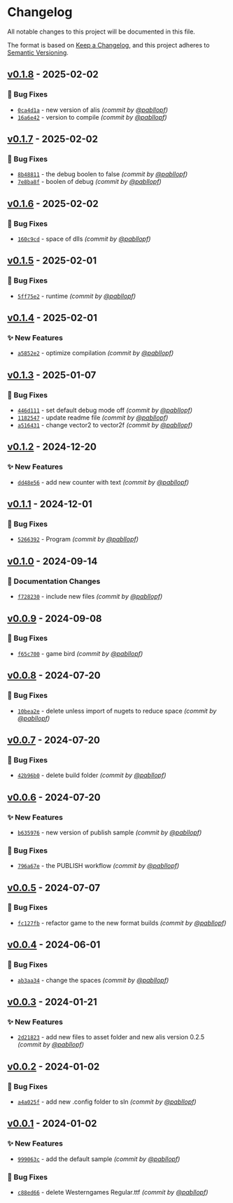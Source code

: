 # Changelog
All notable changes to this project will be documented in this file.

The format is based on [Keep a Changelog](https://keepachangelog.com/en/1.0.0/),
and this project adheres to [Semantic Versioning](https://semver.org/spec/v2.0.0.html).

## [v0.1.8] - 2025-02-02
### :bug: Bug Fixes
- [`0ca4d1a`](https://github.com/pabllopf/Alis.Sample.Flappy.Bird/commit/0ca4d1aa2f23c3692fffd7bc8703e325a04a3602) - new version of alis *(commit by [@pabllopf](https://github.com/pabllopf))*
- [`16a6e42`](https://github.com/pabllopf/Alis.Sample.Flappy.Bird/commit/16a6e4294323f66ae227ef6842a149962fa731ac) - version to compile *(commit by [@pabllopf](https://github.com/pabllopf))*


## [v0.1.7] - 2025-02-02
### :bug: Bug Fixes
- [`8b48811`](https://github.com/pabllopf/Alis.Sample.Flappy.Bird/commit/8b48811dcae69e6c2c0a0d087f28df3822f6fb37) - the debug boolen to false *(commit by [@pabllopf](https://github.com/pabllopf))*
- [`7e8ba8f`](https://github.com/pabllopf/Alis.Sample.Flappy.Bird/commit/7e8ba8f5cf376016a06952e16f852744c21dd97c) - boolen of debug *(commit by [@pabllopf](https://github.com/pabllopf))*


## [v0.1.6] - 2025-02-02
### :bug: Bug Fixes
- [`160c9cd`](https://github.com/pabllopf/Alis.Sample.Flappy.Bird/commit/160c9cd548f4b196bd163cae22d9fa5814182533) - space of dlls *(commit by [@pabllopf](https://github.com/pabllopf))*


## [v0.1.5] - 2025-02-01
### :bug: Bug Fixes
- [`5ff75e2`](https://github.com/pabllopf/Alis.Sample.Flappy.Bird/commit/5ff75e21a5afafec7884595fd9485a4bb8c2f7f1) - runtime *(commit by [@pabllopf](https://github.com/pabllopf))*


## [v0.1.4] - 2025-02-01
### :sparkles: New Features
- [`a5852e2`](https://github.com/pabllopf/Alis.Sample.Flappy.Bird/commit/a5852e2535afcef93282b3b84a7c9c229b77db9e) - optimize compilation *(commit by [@pabllopf](https://github.com/pabllopf))*


## [v0.1.3] - 2025-01-07
### :bug: Bug Fixes
- [`446d111`](https://github.com/pabllopf/Alis.Sample.Flappy.Bird/commit/446d1111baf52d0bd88b5b2c95afe15c60de6ceb) - set default debug mode off *(commit by [@pabllopf](https://github.com/pabllopf))*
- [`1182547`](https://github.com/pabllopf/Alis.Sample.Flappy.Bird/commit/118254719044b1a5a8bbffbb18534ccb592e4edd) - update readme file *(commit by [@pabllopf](https://github.com/pabllopf))*
- [`a516431`](https://github.com/pabllopf/Alis.Sample.Flappy.Bird/commit/a51643184bddd59f7d5bce7ca830ecdf66466d5e) - change vector2 to vector2f *(commit by [@pabllopf](https://github.com/pabllopf))*


## [v0.1.2] - 2024-12-20
### :sparkles: New Features
- [`dd48e56`](https://github.com/pabllopf/Alis.Sample.Flappy.Bird/commit/dd48e56562a506aa708f084c1a33d5c580993884) - add new counter with text *(commit by [@pabllopf](https://github.com/pabllopf))*


## [v0.1.1] - 2024-12-01
### :bug: Bug Fixes
- [`5266392`](https://github.com/pabllopf/Alis.Sample.Flappy.Bird/commit/526639245158bda411ef47f31da9d52a929e940d) - Program *(commit by [@pabllopf](https://github.com/pabllopf))*


## [v0.1.0] - 2024-09-14
### :memo: Documentation Changes
- [`f728230`](https://github.com/pabllopf/Alis.Sample.Flappy.Bird/commit/f7282307a5632e80ba677bfa99862ad03dcd295f) - include new files *(commit by [@pabllopf](https://github.com/pabllopf))*


## [v0.0.9] - 2024-09-08
### :bug: Bug Fixes
- [`f65c700`](https://github.com/pabllopf/Alis.Sample.Flappy.Bird/commit/f65c70094b194b3ab8646e7ed511ef26cd0d4e3c) - game bird *(commit by [@pabllopf](https://github.com/pabllopf))*


## [v0.0.8] - 2024-07-20
### :bug: Bug Fixes
- [`10bea2e`](https://github.com/pabllopf/Alis.Sample.Flappy.Bird/commit/10bea2ec18cee05e0e0eca495c7890f672d292af) - delete unless import of nugets to reduce space *(commit by [@pabllopf](https://github.com/pabllopf))*


## [v0.0.7] - 2024-07-20
### :bug: Bug Fixes
- [`42b96b0`](https://github.com/pabllopf/Alis.Sample.Flappy.Bird/commit/42b96b0665251b20d1eeaf6b30dada96f35b8b03) - delete build folder *(commit by [@pabllopf](https://github.com/pabllopf))*


## [v0.0.6] - 2024-07-20
### :sparkles: New Features
- [`b635976`](https://github.com/pabllopf/Alis.Sample.Flappy.Bird/commit/b6359766e19df1e93dc04d2a217880859b37e31e) - new version of publish sample *(commit by [@pabllopf](https://github.com/pabllopf))*

### :bug: Bug Fixes
- [`796a67e`](https://github.com/pabllopf/Alis.Sample.Flappy.Bird/commit/796a67e2016e480a3d3b78d6d456088397187f45) - the PUBLISH workflow *(commit by [@pabllopf](https://github.com/pabllopf))*


## [v0.0.5] - 2024-07-07
### :bug: Bug Fixes
- [`fc127fb`](https://github.com/pabllopf/Alis.Sample.Flappy.Bird/commit/fc127fbe6b50a7ba954b3609550ec4f1c5acf8d2) - refactor game to the new format builds *(commit by [@pabllopf](https://github.com/pabllopf))*


## [v0.0.4] - 2024-06-01
### :bug: Bug Fixes
- [`ab3aa34`](https://github.com/pabllopf/Alis.Sample.Flappy.Bird/commit/ab3aa34d89fd1b884bffc1758ccb329da6333eb8) - change the spaces *(commit by [@pabllopf](https://github.com/pabllopf))*


## [v0.0.3] - 2024-01-21
### :sparkles: New Features
- [`2d21823`](https://github.com/pabllopf/Alis.Sample.Flappy.Bird/commit/2d21823e1028d21ae2964534400b2240b192fe4b) - add new files to asset folder and new alis version 0.2.5 *(commit by [@pabllopf](https://github.com/pabllopf))*


## [v0.0.2] - 2024-01-02
### :bug: Bug Fixes
- [`a4a025f`](https://github.com/pabllopf/Alis.Sample.Flappy.Bird/commit/a4a025fa0e98e966363130f3c85053a87fa29035) - add new .config folder to sln *(commit by [@pabllopf](https://github.com/pabllopf))*


## [v0.0.1] - 2024-01-02
### :sparkles: New Features
- [`999063c`](https://github.com/pabllopf/Alis.Sample.Flappy.Bird/commit/999063c054de980e8c792d6e04982070d7ddd5b0) - add the default sample *(commit by [@pabllopf](https://github.com/pabllopf))*

### :bug: Bug Fixes
- [`c88ed66`](https://github.com/pabllopf/Alis.Sample.Flappy.Bird/commit/c88ed66fc0c66dceada79f653fb90cd88e1ab4d6) - delete Westerngames Regular.ttf *(commit by [@pabllopf](https://github.com/pabllopf))*


[v0.0.1]: https://github.com/pabllopf/Alis.Sample.Flappy.Bird/compare/v0.0.0...v0.0.1
[v0.0.2]: https://github.com/pabllopf/Alis.Sample.Flappy.Bird/compare/v0.0.1...v0.0.2
[v0.0.3]: https://github.com/pabllopf/Alis.Sample.Flappy.Bird/compare/v0.0.2...v0.0.3
[v0.0.4]: https://github.com/pabllopf/Alis.Sample.Flappy.Bird/compare/v0.0.3...v0.0.4
[v0.0.5]: https://github.com/pabllopf/Alis.Sample.Flappy.Bird/compare/v0.0.4...v0.0.5
[v0.0.6]: https://github.com/pabllopf/Alis.Sample.Flappy.Bird/compare/v0.0.5...v0.0.6
[v0.0.7]: https://github.com/pabllopf/Alis.Sample.Flappy.Bird/compare/v0.0.6...v0.0.7
[v0.0.8]: https://github.com/pabllopf/Alis.Sample.Flappy.Bird/compare/v0.0.7...v0.0.8
[v0.0.9]: https://github.com/pabllopf/Alis.Sample.Flappy.Bird/compare/v0.0.8...v0.0.9
[v0.1.0]: https://github.com/pabllopf/Alis.Sample.Flappy.Bird/compare/v0.0.9...v0.1.0
[v0.1.1]: https://github.com/pabllopf/Alis.Sample.Flappy.Bird/compare/v0.1.0...v0.1.1
[v0.1.2]: https://github.com/pabllopf/Alis.Sample.Flappy.Bird/compare/v0.1.1...v0.1.2
[v0.1.3]: https://github.com/pabllopf/Alis.Sample.Flappy.Bird/compare/v0.1.2...v0.1.3
[v0.1.4]: https://github.com/pabllopf/Alis.Sample.Flappy.Bird/compare/v0.1.3...v0.1.4
[v0.1.5]: https://github.com/pabllopf/Alis.Sample.Flappy.Bird/compare/v0.1.4...v0.1.5
[v0.1.6]: https://github.com/pabllopf/Alis.Sample.Flappy.Bird/compare/v0.1.5...v0.1.6
[v0.1.7]: https://github.com/pabllopf/Alis.Sample.Flappy.Bird/compare/v0.1.6...v0.1.7
[v0.1.8]: https://github.com/pabllopf/Alis.Sample.Flappy.Bird/compare/v0.1.7...v0.1.8
